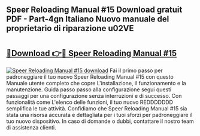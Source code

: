 ## Speer Reloading Manual #15 Download gratuit PDF - Part-4gn Italiano Nuovo manuale del proprietario di riparazione u02VE

# <h2><a href="http://dfduas0.blite.top/?on=Speer+Reloading+Manual+%2315">🔗Download 👉🔴 Speer Reloading Manual #15</a></h2>

[![Speer Reloading Manual #15 download](https://i.imgur.com/lujVjoI.png)](http://dfduas0.blite.top/?on=Speer+Reloading+Manual+%2315)
Fai il primo passo per padroneggiare il tuo nuovo Speer Reloading Manual #15 con questo Manuale utente completo che copre L'installazione, il funzionamento e la manutenzione. Guida passo passo alla configurazione segui questi passaggi per una configurazione senza interruzioni e di successo. Con funzionalità come L'elenco delle funzioni, il tuo nuovo REDDDDDDD semplifica le tue attività. Confidiamo che Speer Reloading Manual #15 sia stata una risorsa accurata e dettagliata per i tuoi sforzi per padroneggiare il tuo nuovo dispositivo. In caso di domande o dubbi, contattare il nostro team di assistenza clienti.

